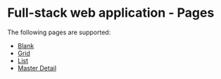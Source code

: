 # Full-stack web application - Pages

The following pages are supported:

- [Blank](./blank.md)
- [Grid](./grid.md)
- [List](./list.md)
- [Master Detail](./master-detail.md)